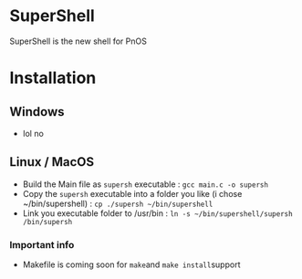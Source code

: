 # SuperShell
SuperShell is the new shell for PnOS

# Installation
## Windows 
* lol no
## Linux / MacOS
* Build the Main file as `supersh` executable : `gcc main.c -o supersh`
* Copy the `supersh` executable into a folder you like (i chose ~/bin/supershell) : `cp ./supersh ~/bin/supershell`
* Link you executable folder to /usr/bin : `ln -s ~/bin/supershell/supersh /bin/supersh`

### Important info
* Makefile is coming soon for `make`and `make install`support
